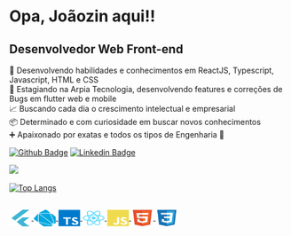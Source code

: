 # Opa, Joãozin aqui!! 
## Desenvolvedor Web Front-end

:construction: Desenvolvendo habilidades e conhecimentos em ReactJS, Typescript, Javascript, HTML e CSS <br>
:iphone: Estagiando na Arpia Tecnologia, desenvolvendo features e correções de Bugs em flutter web e mobile <br>
:chart_with_upwards_trend: Buscando cada dia o crescimento intelectual e empresarial <br>
:package: Determinado e com curiosidade em buscar novos conhecimentos <br>
:heavy_plus_sign: Apaixonado por exatas e todos os tipos de Engenharia :construction_worker: <br>

[![Github Badge](https://img.shields.io/badge/-Github-000?style=flat-square&logo=Github&logoColor=white&link=https://github.com/joaolima-code)](https://github.com/joaolima-code)
[![Linkedin Badge](https://img.shields.io/badge/-LinkedIn-blue?style=flat-square&logo=Linkedin&logoColor=white&link=https://www.linkedin.com/in/lima-joaovitor/)](https://www.linkedin.com/in/lima-joaovitor/)

<div>
  <a href="https://github.com/joaolima-code">
  <img height="150em" src="https://github-readme-stats.vercel.app/api?username=joaolima-code&show_icons=true&theme=dark&include_all_commits=true&count_private=true"/>
</div>  
 
![Top Langs](https://github-readme-stats.vercel.app/api/top-langs/?username=joaolima-code&layout=compact&theme=dark)

<div style="display: inline_block"><br>
  <img align="center" alt="JL-Flutter" height="30" width="40" src="https://raw.githubusercontent.com/devicons/devicon/master/icons/flutter/flutter-plain.svg">
  <img align="center" alt="JL-Dart" height="30" width="40" src="https://raw.githubusercontent.com/devicons/devicon/master/icons/dart/dart-plain.svg">
  <img align="center" alt="JL-Ts" height="30" width="40" src="https://raw.githubusercontent.com/devicons/devicon/master/icons/typescript/typescript-plain.svg">
  <img align="center" alt="JL-React" height="30" width="40" src="https://raw.githubusercontent.com/devicons/devicon/master/icons/react/react-original.svg">
  <img align="center" alt="JL-Js" height="30" width="40" src="https://raw.githubusercontent.com/devicons/devicon/master/icons/javascript/javascript-plain.svg">
  <img align="center" alt="JL-HTML" height="30" width="40" src="https://raw.githubusercontent.com/devicons/devicon/master/icons/html5/html5-original.svg">
  <img align="center" alt="JL-CSS" height="30" width="40" src="https://raw.githubusercontent.com/devicons/devicon/master/icons/css3/css3-original.svg">
</div>  
